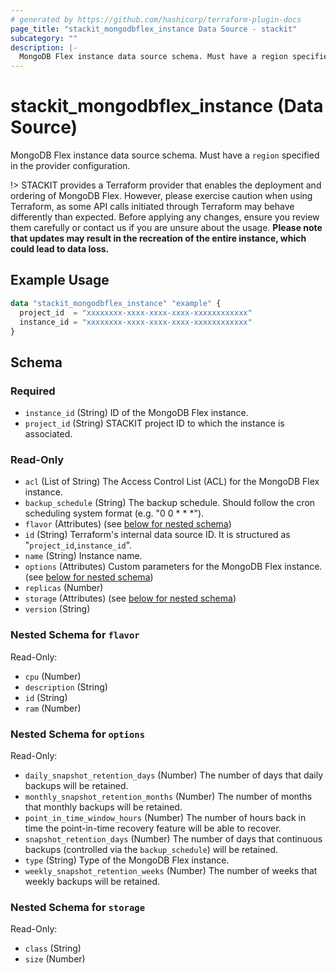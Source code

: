 ```yaml
---
# generated by https://github.com/hashicorp/terraform-plugin-docs
page_title: "stackit_mongodbflex_instance Data Source - stackit"
subcategory: ""
description: |-
  MongoDB Flex instance data source schema. Must have a region specified in the provider configuration.
---
```


# stackit_mongodbflex_instance (Data Source)

MongoDB Flex instance data source schema. Must have a `region` specified in the provider configuration.

!> STACKIT provides a Terraform provider that enables the deployment and ordering of MongoDB Flex. However, please exercise caution when using Terraform, as some API calls initiated through Terraform may behave differently than expected. Before applying any changes, ensure you review them carefully or contact us if you are unsure about the usage. **Please note that updates may result in the recreation of the entire instance, which could lead to data loss.**


## Example Usage

```terraform
data "stackit_mongodbflex_instance" "example" {
  project_id  = "xxxxxxxx-xxxx-xxxx-xxxx-xxxxxxxxxxxx"
  instance_id = "xxxxxxxx-xxxx-xxxx-xxxx-xxxxxxxxxxxx"
}
```

<!-- schema generated by tfplugindocs -->
## Schema

### Required

- `instance_id` (String) ID of the MongoDB Flex instance.
- `project_id` (String) STACKIT project ID to which the instance is associated.

### Read-Only

- `acl` (List of String) The Access Control List (ACL) for the MongoDB Flex instance.
- `backup_schedule` (String) The backup schedule. Should follow the cron scheduling system format (e.g. "0 0 * * *").
- `flavor` (Attributes) (see [below for nested schema](#nestedatt--flavor))
- `id` (String) Terraform's internal data source ID. It is structured as "`project_id`,`instance_id`".
- `name` (String) Instance name.
- `options` (Attributes) Custom parameters for the MongoDB Flex instance. (see [below for nested schema](#nestedatt--options))
- `replicas` (Number)
- `storage` (Attributes) (see [below for nested schema](#nestedatt--storage))
- `version` (String)

<a id="nestedatt--flavor"></a>
### Nested Schema for `flavor`

Read-Only:

- `cpu` (Number)
- `description` (String)
- `id` (String)
- `ram` (Number)


<a id="nestedatt--options"></a>
### Nested Schema for `options`

Read-Only:

- `daily_snapshot_retention_days` (Number) The number of days that daily backups will be retained.
- `monthly_snapshot_retention_months` (Number) The number of months that monthly backups will be retained.
- `point_in_time_window_hours` (Number) The number of hours back in time the point-in-time recovery feature will be able to recover.
- `snapshot_retention_days` (Number) The number of days that continuous backups (controlled via the `backup_schedule`) will be retained.
- `type` (String) Type of the MongoDB Flex instance.
- `weekly_snapshot_retention_weeks` (Number) The number of weeks that weekly backups will be retained.


<a id="nestedatt--storage"></a>
### Nested Schema for `storage`

Read-Only:

- `class` (String)
- `size` (Number)
